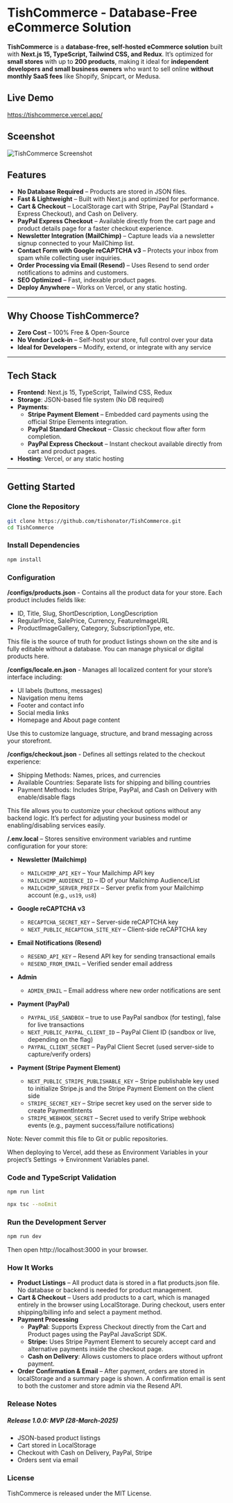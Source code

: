 # TishCommerce - Database-Free eCommerce Solution  

**TishCommerce** is a **database-free, self-hosted eCommerce solution** built with **Next.js 15, TypeScript, Tailwind CSS, and Redux**. It’s optimized for **small stores** with up to **200 products**, making it ideal for **independent developers and small business owners** who want to sell online **without monthly SaaS fees** like Shopify, Snipcart, or Medusa.


## Live Demo
https://tishcommerce.vercel.app/

## Sceenshot
![TishCommerce Screenshot](https://tishonator.github.io/tishcommerce.png)

## Features  
- **No Database Required** – Products are stored in JSON files.  
- **Fast & Lightweight** – Built with Next.js and optimized for performance.  
- **Cart & Checkout** – LocalStorage cart with Stripe, PayPal (Standard + Express Checkout), and Cash on Delivery.
- **PayPal Express Checkout** – Available directly from the cart page and product details page for a faster checkout experience.
- **Newsletter Integration (MailChimp)** – Capture leads via a newsletter signup connected to your MailChimp list.
- **Contact Form with Google reCAPTCHA v3** – Protects your inbox from spam while collecting user inquiries.
- **Order Processing via Email (Resend)** – Uses Resend to send order notifications to admins and customers. 
- **SEO Optimized** – Fast, indexable product pages.  
- **Deploy Anywhere** – Works on Vercel, or any static hosting.  

---

## Why Choose TishCommerce?  
- **Zero Cost** – 100% Free & Open-Source  
- **No Vendor Lock-in** – Self-host your store, full control over your data  
- **Ideal for Developers** – Modify, extend, or integrate with any service

---

## Tech Stack  
- **Frontend**: Next.js 15, TypeScript, Tailwind CSS, Redux  
- **Storage**: JSON-based file system (No DB required)  
- **Payments**:
  - **Stripe Payment Element** – Embedded card payments using the official Stripe Elements integration.
  - **PayPal Standard Checkout** – Classic checkout flow after form completion.
  - **PayPal Express Checkout** – Instant checkout available directly from cart and product pages.  
- **Hosting**: Vercel, or any static hosting  

---

## Getting Started  

### Clone the Repository
```sh
git clone https://github.com/tishonator/TishCommerce.git
cd TishCommerce
```

### Install Dependencies
```sh
npm install
```

### Configuration

**/configs/products.json** - Contains all the product data for your store. Each product includes fields like:
- ID, Title, Slug, ShortDescription, LongDescription
- RegularPrice, SalePrice, Currency, FeatureImageURL
- ProductImageGallery, Category, SubscriptionType, etc.

This file is the source of truth for product listings shown on the site and is fully editable without a database. You can manage physical or digital products here.

**/configs/locale.en.json** - Manages all localized content for your store’s interface including:
- UI labels (buttons, messages)
- Navigation menu items
- Footer and contact info
- Social media links
- Homepage and About page content

Use this to customize language, structure, and brand messaging across your storefront.

**/configs/checkout.json** - Defines all settings related to the checkout experience:
- Shipping Methods: Names, prices, and currencies
- Available Countries: Separate lists for shipping and billing countries
- Payment Methods: Includes Stripe, PayPal, and Cash on Delivery with enable/disable flags

This file allows you to customize your checkout options without any backend logic. It’s perfect for adjusting your business model or enabling/disabling services easily.

**/.env.local** – Stores sensitive environment variables and runtime configuration for your store:

- **Newsletter (Mailchimp)**  
  - `MAILCHIMP_API_KEY` – Your Mailchimp API key  
  - `MAILCHIMP_AUDIENCE_ID` – ID of your Mailchimp Audience/List  
  - `MAILCHIMP_SERVER_PREFIX` – Server prefix from your Mailchimp account (e.g., `us19`, `us8`)

- **Google reCAPTCHA v3**  
  - `RECAPTCHA_SECRET_KEY` – Server-side reCAPTCHA key  
  - `NEXT_PUBLIC_RECAPTCHA_SITE_KEY` – Client-side reCAPTCHA key  

- **Email Notifications (Resend)**  
  - `RESEND_API_KEY` – Resend API key for sending transactional emails  
  - `RESEND_FROM_EMAIL` – Verified sender email address  

- **Admin**  
  - `ADMIN_EMAIL` – Email address where new order notifications are sent

- **Payment (PayPal)**
  - `PAYPAL_USE_SANDBOX` – true to use PayPal sandbox (for testing), false for live transactions
  - `NEXT_PUBLIC_PAYPAL_CLIENT_ID` – PayPal Client ID (sandbox or live, depending on the flag)
  - `PAYPAL_CLIENT_SECRET` – PayPal Client Secret (used server-side to capture/verify orders)

- **Payment (Stripe Payment Element)**
  - `NEXT_PUBLIC_STRIPE_PUBLISHABLE_KEY` – Stripe publishable key used to initialize Stripe.js and the Stripe Payment Element on the client side
  - `STRIPE_SECRET_KEY` – Stripe secret key used on the server side to create PaymentIntents
  - `STRIPE_WEBHOOK_SECRET` – Secret used to verify Stripe webhook events (e.g., payment success/failure notifications)

Note: Never commit this file to Git or public repositories.

When deploying to Vercel, add these as Environment Variables in your project’s Settings → Environment Variables panel.



### Code and TypeScript Validation
```sh
npm run lint
```

```sh
npx tsc --noEmit
```

### Run the Development Server
```sh
npm run dev
```

Then open http://localhost:3000 in your browser.


### How It Works
- **Product Listings** – All product data is stored in a flat products.json file. No database or backend is needed for product management.
- **Cart & Checkout** – Users add products to a cart, which is managed entirely in the browser using LocalStorage. During checkout, users enter shipping/billing info and select a payment method.
- **Payment Processing**
  - **PayPal**: Supports Express Checkout directly from the Cart and Product pages using the PayPal JavaScript SDK.
  - **Stripe:** Uses Stripe Payment Element to securely accept card and alternative payments inside the checkout page.
  - **Cash on Delivery**: Allows customers to place orders without upfront payment.
- **Order Confirmation & Email** – After payment, orders are stored in localStorage and a summary page is shown. A confirmation email is sent to both the customer and store admin via the Resend API.

### Release Notes

##### Release 1.0.0: MVP (28-March-2025)

- JSON-based product listings
- Cart stored in LocalStorage
- Checkout with Cash on Delivery, PayPal, Stripe
- Orders sent via email


### License
TishCommerce is released under the MIT License.
